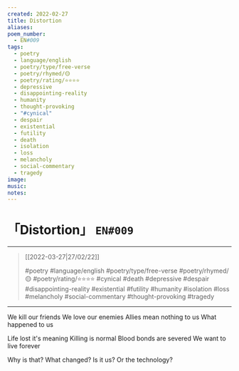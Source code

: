 ```yaml
---
created: 2022-02-27
title: Distortion
aliases:
poem_number:
  - EN#009
tags:
  - poetry
  - language/english
  - poetry/type/free-verse
  - poetry/rhymed/🟡
  - poetry/rating/⭐⭐⭐⭐
  - depressive
  - disappointing-reality
  - humanity
  - thought-provoking
  - "#cynical"
  - despair
  - existential
  - futility
  - death
  - isolation
  - loss
  - melancholy
  - social-commentary
  - tragedy
image:
music:
notes:
---
```

# 「Distortion」 `EN#009`

---

>  [[2022-03-27|27/02/22]]
> 
> #poetry 
> #language/english 
> #poetry/type/free-verse 
> #poetry/rhymed/🟡 
> #poetry/rating/⭐⭐⭐⭐ 
> #cynical #death #depressive #despair #disappointing-reality #existential #futility #humanity #isolation #loss #melancholy #social-commentary #thought-provoking #tragedy 

---

We kill our friends
We love our enemies
Allies mean nothing to us
What happened to us

Life lost it's meaning
Killing is normal
Blood bonds are severed
We want to live forever

Why is that?
What changed?
Is it us?
Or the technology?